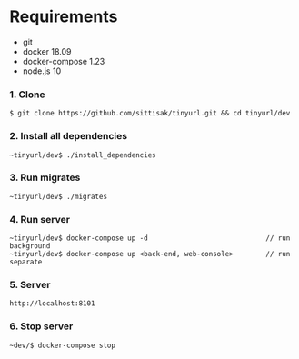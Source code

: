 # Requirements
- git
- docker 18.09
- docker-compose 1.23
- node.js 10


### 1. Clone
```
$ git clone https://github.com/sittisak/tinyurl.git && cd tinyurl/dev
```

### 2. Install all dependencies
```
~tinyurl/dev$ ./install_dependencies
```

### 3. Run migrates
```
~tinyurl/dev$ ./migrates
```

### 4. Run server
```
~tinyurl/dev$ docker-compose up -d                             // run background 
~tinyurl/dev$ docker-compose up <back-end, web-console>        // run separate
```

### 5. Server
```
http://localhost:8101
```

### 6. Stop server
```
~dev/$ docker-compose stop
```
